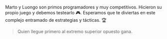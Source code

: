 <gs-attire attire-url="https://raw.githubusercontent.com/MumukiProject/mumuki-guia-gobstones-representacion-de-la-informacion-kids/master/assets/attires/config_1587512663023.json"></gs-attire>


Marto y Luongo son primos programadores y muy competitivos. Hicieron su propio juego y debemos testearlo :video_game:. Esperamos que te diviertas en este complejo entramado de estrategias y tácticas. :trophy:

> Quien llegue primero al extremo superior opuesto gana.